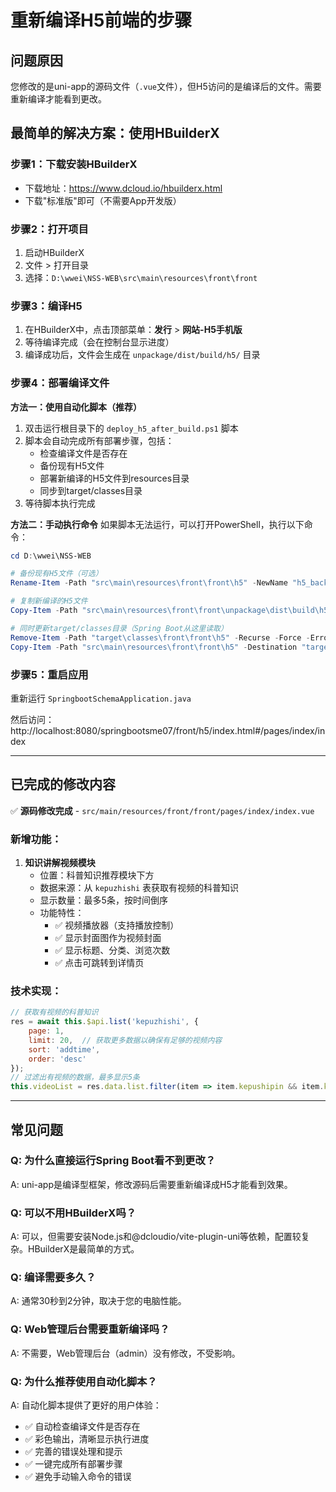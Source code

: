 # 重新编译H5前端的步骤

## 问题原因
您修改的是uni-app的源码文件（`.vue`文件），但H5访问的是编译后的文件。需要重新编译才能看到更改。

## 最简单的解决方案：使用HBuilderX

### 步骤1：下载安装HBuilderX
- 下载地址：https://www.dcloud.io/hbuilderx.html
- 下载"标准版"即可（不需要App开发版）

### 步骤2：打开项目
1. 启动HBuilderX
2. 文件 > 打开目录
3. 选择：`D:\wwei\NSS-WEB\src\main\resources\front\front`

### 步骤3：编译H5
1. 在HBuilderX中，点击顶部菜单：**发行** > **网站-H5手机版**
2. 等待编译完成（会在控制台显示进度）
3. 编译成功后，文件会生成在 `unpackage/dist/build/h5/` 目录

### 步骤4：部署编译文件

**方法一：使用自动化脚本（推荐）**
1. 双击运行根目录下的 `deploy_h5_after_build.ps1` 脚本
2. 脚本会自动完成所有部署步骤，包括：
   - 检查编译文件是否存在
   - 备份现有H5文件
   - 部署新编译的H5文件到resources目录
   - 同步到target/classes目录
3. 等待脚本执行完成

**方法二：手动执行命令**
如果脚本无法运行，可以打开PowerShell，执行以下命令：

```powershell
cd D:\wwei\NSS-WEB

# 备份现有H5文件（可选）
Rename-Item -Path "src\main\resources\front\front\h5" -NewName "h5_backup_$(Get-Date -Format 'yyyyMMdd_HHmmss')"

# 复制新编译的H5文件
Copy-Item -Path "src\main\resources\front\front\unpackage\dist\build\h5" -Destination "src\main\resources\front\front\h5" -Recurse

# 同时更新target/classes目录（Spring Boot从这里读取）
Remove-Item -Path "target\classes\front\front\h5" -Recurse -Force -ErrorAction SilentlyContinue
Copy-Item -Path "src\main\resources\front\front\h5" -Destination "target\classes\front\front\h5" -Recurse
```

### 步骤5：重启应用
重新运行 `SpringbootSchemaApplication.java`

然后访问：http://localhost:8080/springbootsme07/front/h5/index.html#/pages/index/index

---

## 已完成的修改内容

✅ **源码修改完成** - `src/main/resources/front/front/pages/index/index.vue`

### 新增功能：
1. **知识讲解视频模块**
   - 位置：科普知识推荐模块下方
   - 数据来源：从 `kepuzhishi` 表获取有视频的科普知识
   - 显示数量：最多5条，按时间倒序
   - 功能特性：
     - ✅ 视频播放器（支持播放控制）
     - ✅ 显示封面图作为视频封面
     - ✅ 显示标题、分类、浏览次数
     - ✅ 点击可跳转到详情页

### 技术实现：
```javascript
// 获取有视频的科普知识
res = await this.$api.list('kepuzhishi', {
    page: 1,
    limit: 20,  // 获取更多数据以确保有足够的视频内容
    sort: 'addtime',
    order: 'desc'
});
// 过滤出有视频的数据，最多显示5条
this.videoList = res.data.list.filter(item => item.kepushipin && item.kepushipin != '').slice(0, 5);
```

---

## 常见问题

### Q: 为什么直接运行Spring Boot看不到更改？
A: uni-app是编译型框架，修改源码后需要重新编译成H5才能看到效果。

### Q: 可以不用HBuilderX吗？
A: 可以，但需要安装Node.js和@dcloudio/vite-plugin-uni等依赖，配置较复杂。HBuilderX是最简单的方式。

### Q: 编译需要多久？
A: 通常30秒到2分钟，取决于您的电脑性能。

### Q: Web管理后台需要重新编译吗？
A: 不需要，Web管理后台（admin）没有修改，不受影响。

### Q: 为什么推荐使用自动化脚本？
A: 自动化脚本提供了更好的用户体验：
- ✅ 自动检查编译文件是否存在
- ✅ 彩色输出，清晰显示执行进度
- ✅ 完善的错误处理和提示
- ✅ 一键完成所有部署步骤
- ✅ 避免手动输入命令的错误

